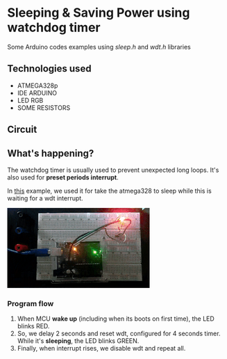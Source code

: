 # Sleeping & Saving Power using watchdog timer

Some Arduino codes examples using <i>sleep.h</i> and <i>wdt.h</i> libraries

## Technologies used

- ATMEGA328p
- IDE ARDUINO
- LED RGB
- SOME RESISTORS

## Circuit

## What's happening?

The watchdog timer is usually used to prevent unexpected long loops. It's also used for <strong> preset periods interrupt</strong>.

In [this](https://github.com/GabrielMMelo/duino/blob/master/Sleep/wdt_sleep/examples/wdt_sleep_blink.ino) example, we used it for take the atmega328 to sleep while this is waiting for a wdt interrupt.

![alt text](https://github.com/GabrielMMelo/duino/blob/master/Sleep/wdt_sleep/doc/img/blink.gif "Blinking green while it's sleeping")

### Program flow

1. When MCU <strong>wake up</strong> (including when its boots on first time), the LED blinks RED.
2. So, we delay 2 seconds and reset wdt, configured for 4 seconds timer. While it's <strong>sleeping</strong>, the LED blinks GREEN.
3. Finally, when interrupt rises, we disable wdt and repeat all.